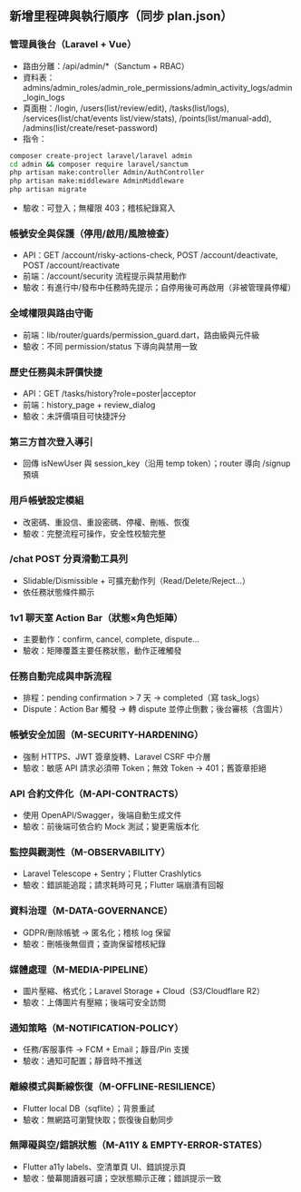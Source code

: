 ## 新增里程碑與執行順序（同步 plan.json）

### 管理員後台（Laravel + Vue）
- 路由分離：/api/admin/*（Sanctum + RBAC）
- 資料表：admins/admin_roles/admin_role_permissions/admin_activity_logs/admin_login_logs
- 頁面樹：/login, /users(list/review/edit), /tasks(list/logs), /services(list/chat/events list/view/stats), /points(list/manual-add), /admins(list/create/reset-password)
- 指令：
```bash
composer create-project laravel/laravel admin
cd admin && composer require laravel/sanctum
php artisan make:controller Admin/AuthController
php artisan make:middleware AdminMiddleware
php artisan migrate
```
- 驗收：可登入；無權限 403；稽核紀錄寫入

### 帳號安全與保護（停用/啟用/風險檢查）
- API：GET /account/risky-actions-check, POST /account/deactivate, POST /account/reactivate
- 前端：/account/security 流程提示與禁用動作
- 驗收：有進行中/發布中任務時先提示；自停用後可再啟用（非被管理員停權）

### 全域權限與路由守衛
- 前端：lib/router/guards/permission_guard.dart，路由級與元件級
- 驗收：不同 permission/status 下導向與禁用一致

### 歷史任務與未評價快捷
- API：GET /tasks/history?role=poster|acceptor
- 前端：history_page + review_dialog
- 驗收：未評價項目可快捷評分

### 第三方首次登入導引
- 回傳 isNewUser 與 session_key（沿用 temp token）；router 導向 /signup 預填

### 用戶帳號設定模組
- 改密碼、重設信、重設密碼、停權、刪帳、恢復
- 驗收：完整流程可操作，安全性校驗完整

### /chat POST 分頁滑動工具列
- Slidable/Dismissible + 可擴充動作列（Read/Delete/Reject...）
- 依任務狀態條件顯示

### 1v1 聊天室 Action Bar（狀態×角色矩陣）
- 主要動作：confirm, cancel, complete, dispute...
- 驗收：矩陣覆蓋主要任務狀態，動作正確觸發

### 任務自動完成與申訴流程
- 排程：pending confirmation > 7 天 → completed（寫 task_logs）
- Dispute：Action Bar 觸發 → 轉 dispute 並停止倒數；後台審核（含圖片）

### 帳號安全加固（M-SECURITY-HARDENING）
- 強制 HTTPS、JWT 簽章旋轉、Laravel CSRF 中介層
- 驗收：敏感 API 請求必須帶 Token；無效 Token → 401；舊簽章拒絕

### API 合約文件化（M-API-CONTRACTS）
- 使用 OpenAPI/Swagger，後端自動生成文件
- 驗收：前後端可依合約 Mock 測試；變更需版本化

### 監控與觀測性（M-OBSERVABILITY）
- Laravel Telescope + Sentry；Flutter Crashlytics
- 驗收：錯誤能追蹤；請求耗時可見；Flutter 端崩潰有回報

### 資料治理（M-DATA-GOVERNANCE）
- GDPR/刪除帳號 → 匿名化；稽核 log 保留
- 驗收：刪帳後無個資；查詢保留稽核紀錄

### 媒體處理（M-MEDIA-PIPELINE）
- 圖片壓縮、格式化；Laravel Storage + Cloud（S3/Cloudflare R2）
- 驗收：上傳圖片有壓縮；後端可安全訪問

### 通知策略（M-NOTIFICATION-POLICY）
- 任務/客服事件 → FCM + Email；靜音/Pin 支援
- 驗收：通知可配置；靜音時不推送


### 離線模式與斷線恢復（M-OFFLINE-RESILIENCE）
- Flutter local DB（sqflite）；背景重試
- 驗收：無網路可瀏覽快取；恢復後自動同步

### 無障礙與空/錯誤狀態（M-A11Y & EMPTY-ERROR-STATES）
- Flutter a11y labels、空清單頁 UI、錯誤提示頁
- 驗收：螢幕閱讀器可讀；空狀態顯示正確；錯誤提示一致
